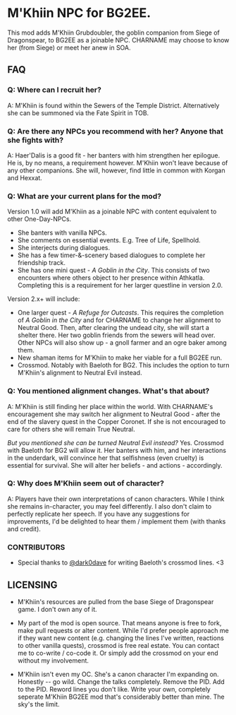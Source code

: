 # M'Khiin NPC for BG2EE. 
This mod adds M'Khiin Grubdoubler, the goblin companion from Siege of Dragonspear, to BG2EE as a joinable NPC. CHARNAME may choose to know her (from Siege) or meet her anew in SOA. 

## FAQ

### Q: Where can I recruit her? 

A: M'Khiin is found within the Sewers of the Temple District. Alternatively she can be summoned via the Fate Spirit in TOB. 

### Q: Are there any NPCs you recommend with her? Anyone that she fights with?

A: Haer'Dalis is a good fit - her banters with him strengthen her epilogue. He is, by no means, a requirement however. M'Khiin won't leave because of any other companions. She will, however, find little in common with Korgan and Hexxat. 

### Q: What are your current plans for the mod? 

Version 1.0 will add M'Khiin as a joinable NPC with content equivalent to other One-Day-NPCs. 
* She banters with vanilla NPCs. 
* She comments on essential events. E.g. Tree of Life, Spellhold. 
* She interjects during dialogues.
* She has a few timer-&-scenery based dialogues to complete her friendship track. 
* She has one mini quest - *A Goblin in the City*. This consists of two encounters where others object to her presence within Athkatla. Completing this is a requirement for her larger questline in version 2.0.

Version 2.x+ will include:
* One larger quest - *A Refuge for Outcasts*. This requires the completion of *A Goblin in the City* and for CHARNAME to change her alignment to Neutral Good. Then, after clearing the undead city, she will start a shelter there. Her two goblin friends from the sewers will head over. Other NPCs will also show up - a gnoll farmer and an ogre baker among them. 
* New shaman items for M'Khiin to make her viable for a full BG2EE run. 
* Crossmod. Notably with Baeloth for BG2. This includes the option to turn M'Khiin's alignment to Neutral Evil instead.

### Q: You mentioned alignment changes. What's that about? 

A: M'Khiin is still finding her place within the world. With CHARNAME's encouragement she may switch her alignment to Neutral Good - after the end of the slavery quest in the Copper Coronet. If she is not encouraged to care for others she will remain True Neutral.

*But you mentioned she can be turned Neutral Evil instead?*
Yes. Crossmod with Baeloth for BG2 will allow it. Her banters with him, and her interactions in the underdark, will convince her that selfishness (even cruelty) is essential for survival. She will alter her beliefs - and actions - accordingly.

### Q: Why does M'Khiin seem out of character?

A: Players have their own interpretations of canon characters. While I think she remains in-character, you may feel differently. I also don't claim to perfectly replicate her speech. If you have any suggestions for improvements, I'd be delighted to hear them / implement them (with thanks and credit). 

### CONTRIBUTORS

* Special thanks to [@dark0dave](https://github.com/dark0dave/BaeBG2) for writing Baeloth's crossmod lines. <3 

## LICENSING
* M'Khiin's resources are pulled from the base Siege of Dragonspear game. I don't own any of it.

* My part of the mod is open source. That means anyone is free to fork, make pull requests or alter content. While I'd prefer people approach me if they want new content (e.g. changing the lines I've written, reactions to other vanilla quests), crossmod is free real estate. You can contact me to co-write / co-code it. Or simply add the crossmod on your end without my involvement.

* M'Khiin isn't even my OC. She's a canon character I'm expanding on. Honestly -- go wild. Change the talks completely. Remove the PID. Add to the PID. Reword lines you don't like. Write your own, completely seperate M'Khiin BG2EE mod that's considerably better than mine. The sky's the limit. 
